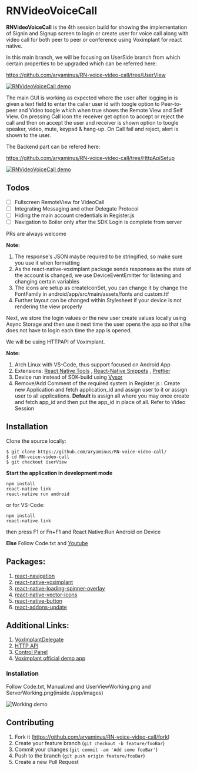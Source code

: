 # RNVideoVoiceCall

**RNVideoVoiceCall** is the 4th session build for showing the implementation of Signin and Signup screen to login or create user for voice call along with video call for both peer to peer or conference using Voximplant for react native.

In this main branch, we will be focusing on UserSide branch from which certain properties to be upgraded which can be referred here:

https://github.com/aryaminus/RN-voice-video-call/tree/UserView

[![RNVideoVoiceCall demo](https://i.imgur.com/Iruu0Eq.gif)](https://www.youtube.com/watch?v=qJUI6mH1IlY&list=PLM5nyCrpk9vaYCZRjGg1TEU4cQZMYZqvy&index=5)

The main GUI is working as expected where the user after logging in is given a text field to enter the caller user id with toogle option to Peer-to-peer and Video toogle which when true shows the Remote View and Self View. On pressing Call icon the receiver get option to accept or reject the call and then on accept the user and receiver is shown option to toogle speaker, video, mute, keypad & hang-up. On Call fail and reject, alert is shown to the user.

The Backend part can be refered here:

https://github.com/aryaminus/RN-voice-video-call/tree/HttpApiSetup

[![RNVideoVoiceCall demo](https://i.imgur.com/mnsdKR6.gif)](https://www.youtube.com/watch?v=WLPueAdj52k&list=PLM5nyCrpk9vaYCZRjGg1TEU4cQZMYZqvy&index=1)

## Todos

- [ ] Fullscreen RemoteView for VideoCall
- [ ] Integrating Messaging and other Delegate Protocol
- [ ] Hiding the main account credentials in Register.js
- [ ] Navigation to Boiler only after the SDK Login is complete from server

PRs are always welcome

**Note:**

1. The response's JSON maybe required to be stringified, so make sure you use it when formatting
2. As the react-native-voximplant package sends responses as the state of the account is changed, we use DeviceEventEmitter for listening and changing certain variables
3. The icons are setup as createIconSet, you can change it by change the FontFamily in android/app/src/main/assets/fonts and custom.ttf
4. Further layout can be changed within Stylesheet if your device is not rendering the view properly


Next, we store the login values or the new user create values locally using Async Storage and then use it next time the user opens the app so that s/he does not have to login each time the app is opened.

We will be using HTTPAPI of Voximplant.

**Note:**

1. Arch Linux with VS-Code, thus support focused on Android App
2. Extensions: <a href="https://marketplace.visualstudio.com/items?itemName=vsmobile.vscode-react-native" target="_blank">React Native Tools</a> , <a href="https://marketplace.visualstudio.com/items?itemName=EQuimper.react-native-react-redux" target="_blank">React-Native Snippets</a> , <a href="https://marketplace.visualstudio.com/items?itemName=esbenp.prettier-vscode" target="_blank">Prettier</a>
3. Device run instead of SDK-build using <a href="https://chrome.google.com/webstore/detail/vysor/gidgenkbbabolejbgbpnhbimgjbffefm" target="_blank">Vysor</a>
4. Remove/Add Comment of the required system in Register.js : Create new Application and fetch application_id and assign user to it or assign user to all applications. **Default** is assign all where you may once create and fetch app_id and then put the app_id in place of all. Refer to Video Session

## Installation

Clone the source locally:
```
$ git clone https://github.com/aryaminus/RN-voice-video-call/
$ cd RN-voice-video-call
$ git checkout UserView
```

**Start the application in development mode**
```
npm install
react-native link
react-native run android
```
or for VS-Code:
```
npm install
react-native link
```
then press F1 or Fn+F1 and React Native:Run Android on Device 

**Else**
Follow Code.txt and <a href="https://www.youtube.com/watch?v=WLPueAdj52k&list=PLM5nyCrpk9vaYCZRjGg1TEU4cQZMYZqvy&index=5" target="_blank">Youtube</a>

## Packages:
1. <a href="https://reactnavigation.org/docs/intro/" target="_blank">react-navigation</a>
2. <a href="https://github.com/voximplant/react-native-voximplant" target="_blank">react-native-voximplant</a>
3. <a href="https://github.com/joinspontaneous/react-native-loading-spinner-overlay" target="_blank">react-native-loading-spinner-overlay</a>
4. <a href="https://github.com/oblador/react-native-vector-icons" target="_blank">react-native-vector-icons</a>
5. <a href="https://github.com/ide/react-native-button" target="_blank">react-native-button</a>
6. <a href="https://github.com/benpptung/react-addons-update" target="_blank">react-addons-update</a>

## Additional Links:
1. <a href="http://voximplant.com/docs/references/mobilesdk/ios/Protocols/VoxImplantDelegate.html" target="_blank">VoxImplantDelegate</a>
2. <a href="https://voximplant.com/docs/references/httpapi/" target="_blank">HTTP API</a>
3. <a href="https://manage.voximplant.com" target="_blank">Control Panel</a>
4. <a href="https://github.com/voximplant/react-native-demo" target="_blank">Voximplant official demo app</a>


### Installation
Follow Code.txt, Manual.md and UserViewWorking.png and ServerWorking.png(inside /app/images)

![Working demo](https://i.imgur.com/b8k9jEs.png)

## Contributing

1. Fork it (<https://github.com/aryaminus/RN-voice-video-call/fork>)
2. Create your feature branch (`git checkout -b feature/fooBar`)
3. Commit your changes (`git commit -am 'Add some fooBar'`)
4. Push to the branch (`git push origin feature/fooBar`)
5. Create a new Pull Request



